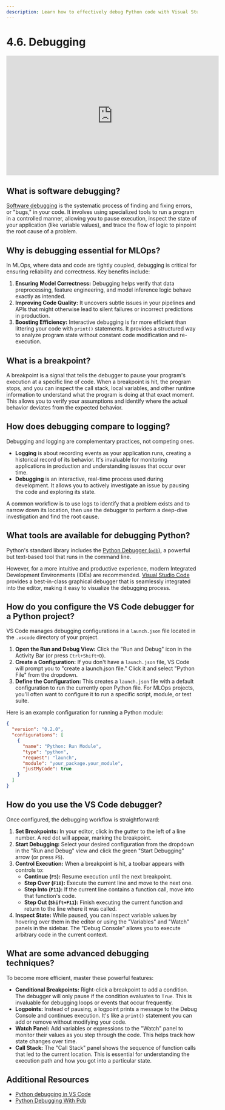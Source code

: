 ```yaml
---
description: Learn how to effectively debug Python code with Visual Studio Code's integrated debugger. Discover how to set breakpoints, step through code, and inspect variables to efficiently identify and resolve errors in your MLOps projects.
---
```


# 4.6. Debugging

<iframe class="youtube" width="560" height="315" src="https://www.youtube.com/embed/6mhZVWr6uYg?si=kDfPwh2xUqrbyAW3" title="YouTube video player" frameborder="0" allow="accelerometer; autoplay; clipboard-write; encrypted-media; gyroscope; picture-in-picture; web-share" referrerpolicy="strict-origin-when-cross-origin" allowfullscreen></iframe>

## What is software debugging?

[Software debugging](https://en.wikipedia.org/wiki/Debugging) is the systematic process of finding and fixing errors, or "bugs," in your code. It involves using specialized tools to run a program in a controlled manner, allowing you to pause execution, inspect the state of your application (like variable values), and trace the flow of logic to pinpoint the root cause of a problem.

## Why is debugging essential for MLOps?

In MLOps, where data and code are tightly coupled, debugging is critical for ensuring reliability and correctness. Key benefits include:

1.  **Ensuring Model Correctness:** Debugging helps verify that data preprocessing, feature engineering, and model inference logic behave exactly as intended.
2.  **Improving Code Quality:** It uncovers subtle issues in your pipelines and APIs that might otherwise lead to silent failures or incorrect predictions in production.
3.  **Boosting Efficiency:** Interactive debugging is far more efficient than littering your code with `print()` statements. It provides a structured way to analyze program state without constant code modification and re-execution.

## What is a breakpoint?

A breakpoint is a signal that tells the debugger to pause your program's execution at a specific line of code. When a breakpoint is hit, the program stops, and you can inspect the call stack, local variables, and other runtime information to understand what the program is doing at that exact moment. This allows you to verify your assumptions and identify where the actual behavior deviates from the expected behavior.

## How does debugging compare to logging?

Debugging and logging are complementary practices, not competing ones.

-   **Logging** is about recording events as your application runs, creating a historical record of its behavior. It's invaluable for monitoring applications in production and understanding issues that occur over time.
-   **Debugging** is an interactive, real-time process used during development. It allows you to actively investigate an issue by pausing the code and exploring its state.

A common workflow is to use logs to identify that a problem exists and to narrow down its location, then use the debugger to perform a deep-dive investigation and find the root cause.

## What tools are available for debugging Python?

Python's standard library includes the [Python Debugger (`pdb`)](https://docs.python.org/3/library/pdb.html), a powerful but text-based tool that runs in the command line.

However, for a more intuitive and productive experience, modern Integrated Development Environments (IDEs) are recommended. [Visual Studio Code](https://code.visualstudio.com/docs/python/debugging) provides a best-in-class graphical debugger that is seamlessly integrated into the editor, making it easy to visualize the debugging process.

## How do you configure the VS Code debugger for a Python project?

VS Code manages debugging configurations in a `launch.json` file located in the `.vscode` directory of your project.

1.  **Open the Run and Debug View:** Click the "Run and Debug" icon in the Activity Bar (or press `Ctrl+Shift+D`).
2.  **Create a Configuration:** If you don't have a `launch.json` file, VS Code will prompt you to "create a launch.json file." Click it and select "Python File" from the dropdown.
3.  **Define the Configuration:** This creates a `launch.json` file with a default configuration to run the currently open Python file. For MLOps projects, you'll often want to configure it to run a specific script, module, or test suite.

Here is an example configuration for running a Python module:

```json
{
  "version": "0.2.0",
  "configurations": [
    {
      "name": "Python: Run Module",
      "type": "python",
      "request": "launch",
      "module": "your_package.your_module",
      "justMyCode": true
    }
  ]
}
```

## How do you use the VS Code debugger?

Once configured, the debugging workflow is straightforward:

1.  **Set Breakpoints:** In your editor, click in the gutter to the left of a line number. A red dot will appear, marking the breakpoint.
2.  **Start Debugging:** Select your desired configuration from the dropdown in the "Run and Debug" view and click the green "Start Debugging" arrow (or press `F5`).
3.  **Control Execution:** When a breakpoint is hit, a toolbar appears with controls to:
    *   **Continue (`F5`):** Resume execution until the next breakpoint.
    *   **Step Over (`F10`):** Execute the current line and move to the next one.
    *   **Step Into (`F11`):** If the current line contains a function call, move into that function's code.
    *   **Step Out (`Shift+F11`):** Finish executing the current function and return to the line where it was called.
4.  **Inspect State:** While paused, you can inspect variable values by hovering over them in the editor or using the "Variables" and "Watch" panels in the sidebar. The "Debug Console" allows you to execute arbitrary code in the current context.

## What are some advanced debugging techniques?

To become more efficient, master these powerful features:

-   **Conditional Breakpoints:** Right-click a breakpoint to add a condition. The debugger will only pause if the condition evaluates to `True`. This is invaluable for debugging loops or events that occur frequently.
-   **Logpoints:** Instead of pausing, a logpoint prints a message to the Debug Console and continues execution. It's like a `print()` statement you can add or remove without modifying your code.
-   **Watch Panel:** Add variables or expressions to the "Watch" panel to monitor their values as you step through the code. This helps track how state changes over time.
-   **Call Stack:** The "Call Stack" panel shows the sequence of function calls that led to the current location. This is essential for understanding the execution path and how you got into a particular state.

## Additional Resources

-   [Python debugging in VS Code](https://code.visualstudio.com/docs/python/debugging)
-   [Python Debugging With Pdb](https://realpython.com/python-debugging-pdb/)
